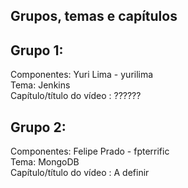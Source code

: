Grupos, temas e capítulos
--------------------------
Grupo 1:   
---------  
Componentes: Yuri Lima - yurilima    
Tema: Jenkins  
Capítulo/título do vídeo : ??????  

Grupo 2:   
---------  
Componentes: Felipe Prado - fpterrific  
Tema: MongoDB  
Capítulo/título do vídeo : A definir  
